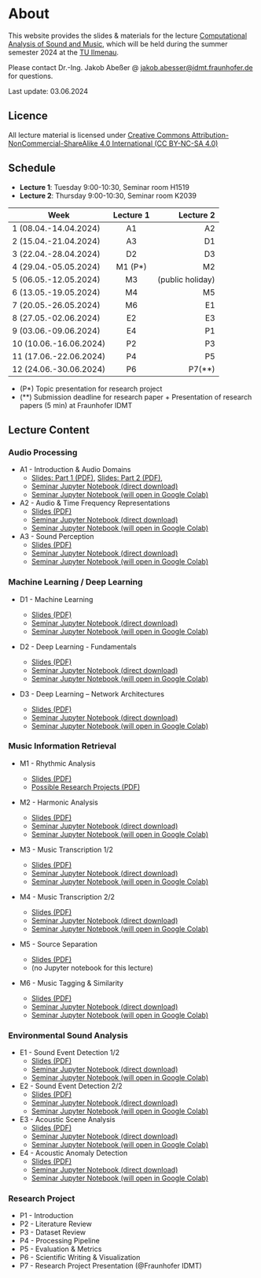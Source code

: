 # About

This website provides the slides & materials for the lecture [Computational Analysis of Sound and Music](https://www.tu-ilmenau.de/modultafeln/?fnqall=201260), 
which will be held during the summer semester 2024 at the [TU Ilmenau](https://www.tu-ilmenau.de/).

Please contact Dr.-Ing. Jakob Abeßer @ <jakob.abesser@idmt.fraunhofer.de> for questions.

Last update: 03.06.2024

## Licence 

All lecture material is licensed under [Creative Commons Attribution-NonCommercial-ShareAlike 4.0 International (CC BY-NC-SA 4.0)](https://creativecommons.org/licenses/by-nc-sa/4.0/)

## Schedule

- **Lecture 1**: Tuesday 9:00-10:30, Seminar room H1519
- **Lecture 2**: Thursday 9:00-10:30, Seminar room K2039  

| Week                    | Lecture 1 |        Lecture 2 | 
|-------------------------|:---------:|-----------------:|
| 1  (08.04.-14.04.2024)  |    A1     |               A2 |
| 2  (15.04.-21.04.2024)  |    A3     |               D1 |
| 3  (22.04.-28.04.2024)  |    D2     |               D3 |
| 4  (29.04.-05.05.2024)  |  M1 (P*)  |               M2 |
| 5  (06.05.-12.05.2024)  |    M3     | (public holiday) |
| 6  (13.05.-19.05.2024)  |    M4     |               M5 |
| 7  (20.05.-26.05.2024)  |    M6     |               E1 |
| 8  (27.05.-02.06.2024)  |    E2     |               E3 |
| 9  (03.06.-09.06.2024)  |    E4     |               P1 |
| 10  (10.06.-16.06.2024) |    P2     |               P3 |
| 11  (17.06.-22.06.2024) |    P4     |               P5 |
| 12  (24.06.-30.06.2024) |    P6     |           P7(**) |

- (P*) Topic presentation for research project
- (**) Submission deadline for research paper + Presentation of research papers (5 min) at Fraunhofer IDMT

## Lecture Content

### Audio Processing

- A1 - Introduction & Audio Domains 
  - [Slides: Part 1 (PDF)](lectures/CASM_0_Introduction.pdf), [Slides: Part 2 (PDF)](lectures/CASM_A_1_Audio_Domains.pdf),  
  - [Seminar Jupyter Notebook (direct download)](notebooks/CASM_A_1_Audio_Domains.ipynb)
  - [Seminar Jupyter Notebook (will open in Google Colab)](https://colab.research.google.com/github/machinelistening/casm/blob/main/notebooks/CASM_A_1_Audio_Domains.ipynb)
- A2 - Audio & Time Frequency Representations
  - [Slides (PDF)](lectures/CASM_A_2_Audio_Time_Frequency_Representations.pdf)
  - [Seminar Jupyter Notebook (direct download)](notebooks/CASM_A_2_Audio_Time_Frequency_Representations.ipynb)
  - [Seminar Jupyter Notebook (will open in Google Colab)](https://colab.research.google.com/github/machinelistening/casm/blob/main/notebooks/CASM_A_2_Audio_Time_Frequency_Representations.ipynb)
- A3 - Sound Perception
  - [Slides (PDF)](lectures/CASM_A_3_Sound_Perception.pdf)
  - [Seminar Jupyter Notebook (direct download)](notebooks/CASM_A_3_Sound_Perception.ipynb)
  - [Seminar Jupyter Notebook (will open in Google Colab)](https://colab.research.google.com/github/machinelistening/casm/blob/main/notebooks/CASM_A_3_Sound_Perception.ipynb)

### Machine Learning / Deep Learning

- D1 - Machine Learning
  - [Slides (PDF)](lectures/CASM_DL_1_Machine_Learning.pdf)
  - [Seminar Jupyter Notebook (direct download)](notebooks/CASM_D_1_Machine_Learning.ipynb)
  - [Seminar Jupyter Notebook (will open in Google Colab)](https://colab.research.google.com/github/machinelistening/casm/blob/main/notebooks/CASM_D_1_Machine_Learning.ipynb)

- D2 - Deep Learning - Fundamentals
  - [Slides (PDF)](lectures/CASM_DL_2_Deep_Learning_Fundamentals.pdf)
  - [Seminar Jupyter Notebook (direct download)](notebooks/CASM_D_2_Deep_Learning_Fundamentals.ipynb)
  - [Seminar Jupyter Notebook (will open in Google Colab)](https://colab.research.google.com/github/machinelistening/casm/blob/main/notebooks/CASM_D_2_Deep_Learning_Fundamentals.ipynb)

- D3 - Deep Learning – Network Architectures
  - [Slides (PDF)](lectures/CASM_DL_3_Deep_Learning_Network_Architectures.pdf)
  - [Seminar Jupyter Notebook (direct download)](notebooks/CASM_DL_3_Deep_Learning_Network_Architectures.ipynb)
  - [Seminar Jupyter Notebook (will open in Google Colab)](https://colab.research.google.com/github/machinelistening/casm/blob/main/notebooks/CASM_DL_3_Deep_Learning_Network_Architectures.ipynb)

### Music Information Retrieval

- M1 - Rhythmic Analysis
  - [Slides (PDF)](lectures/CASM_MIR_1_Rhythmic_Analysis.pdf)
  - [Possible Research Projects (PDF)](lectures/CASM_Research_Project_Topics.pdf)
- M2 - Harmonic Analysis
  - [Slides (PDF)](lectures/CASM_MIR_2_Harmonic_Analysis.pdf)
  - [Seminar Jupyter Notebook (direct download)](notebooks/CASM_MIR_2_Harmonic_Analysis.ipynb)
  - [Seminar Jupyter Notebook (will open in Google Colab)](https://colab.research.google.com/github/machinelistening/casm/blob/main/notebooks/CASM_MIR_2_Harmonic_Analysis.ipynb)
- M3 - Music Transcription 1/2
  - [Slides (PDF)](lectures/CASM_MIR_3_Music_Transcription_1.pdf)
  - [Seminar Jupyter Notebook (direct download)](notebooks/CASM_MIR_3_Music_Transcription_1.ipynb)
  - [Seminar Jupyter Notebook (will open in Google Colab)](https://colab.research.google.com/github/machinelistening/casm/blob/main/notebooks/CASM_MIR_3_Music_Transcription_1.ipynb)
- M4 - Music Transcription 2/2
  - [Slides (PDF)](lectures/CASM_MIR_4_Music_Transcription_2.pdf)
  - [Seminar Jupyter Notebook (direct download)](notebooks/CASM_MIR_4_Music_Transcription_2.ipynb)
  - [Seminar Jupyter Notebook (will open in Google Colab)](https://colab.research.google.com/github/machinelistening/casm/blob/main/notebooks/CASM_MIR_4_Music_Transcription_2.ipynb)
- M5 - Source Separation
  - [Slides (PDF)](lectures/CASM_MIR_5_Source_Separation.pdf)
  - (no Jupyter notebook for this lecture)

- M6 - Music Tagging & Similarity
  - [Slides (PDF)](lectures/CASM_MIR_6_Music_Tagging.pdf)
  - [Seminar Jupyter Notebook (direct download)](notebooks/CASM_MIR_6_Music_Tagging.ipynb)
  - [Seminar Jupyter Notebook (will open in Google Colab)](https://colab.research.google.com/github/machinelistening/casm/blob/main/notebooks/CASM_MIR_6_Music_Tagging.ipynb)

### Environmental Sound Analysis

- E1 - Sound Event Detection 1/2
  - [Slides (PDF)](lectures/CASM_ESA_1_Sound_Event_Detection_1.pdf)
  - [Seminar Jupyter Notebook (direct download)](notebooks/CASM_ESA_1_Sound_Event_Detection_1.ipynb)
  - [Seminar Jupyter Notebook (will open in Google Colab)](https://colab.research.google.com/github/machinelistening/casm/blob/main/notebooks/CASM_ESA_1_Sound_Event_Detection_1.ipynb)
- E2 - Sound Event Detection 2/2
  - [Slides (PDF)](lectures/CASM_ESA_2_Sound_Event_Detection_2.pdf)
  - [Seminar Jupyter Notebook (direct download)](notebooks/CASM_ESA_2_Sound_Event_Detection_2.ipynb)
  - [Seminar Jupyter Notebook (will open in Google Colab)](https://colab.research.google.com/github/machinelistening/casm/blob/main/notebooks/CASM_ESA_2_Sound_Event_Detection_2.ipynb)
- E3 - Acoustic Scene Analysis
  - [Slides (PDF)](lectures/CASM_ESA_3_Acoustic_Scene_Classification.pdf)
  - [Seminar Jupyter Notebook (direct download)](notebooks/CASM_ESA_3_Acoustic_Scene_Classification.ipynb)
  - [Seminar Jupyter Notebook (will open in Google Colab)](https://colab.research.google.com/github/machinelistening/casm/blob/main/notebooks/CASM_ESA_3_Acoustic_Scene_Classification.ipynb)
- E4 - Acoustic Anomaly Detection
  - [Slides (PDF)](lectures/CASM_ESA_4_Acoustic_Anomaly_Detection.pdf)
  - [Seminar Jupyter Notebook (direct download)](notebooks/CASM_ESA_4_Acoustic_Anomaly_Detection.ipynb)
  - [Seminar Jupyter Notebook (will open in Google Colab)](https://colab.research.google.com/github/machinelistening/casm/blob/main/notebooks/CASM_ESA_4_Acoustic_Anomaly_Detection.ipynb)

### Research Project

- P1 - Introduction
- P2 - Literature Review
- P3 - Dataset Review
- P4 - Processing Pipeline
- P5 - Evaluation & Metrics
- P6 - Scientific Writing & Visualization
- P7 - Research Project Presentation (@Fraunhofer IDMT)

